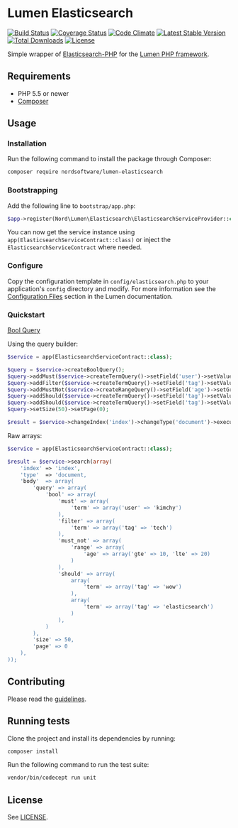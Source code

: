 # Lumen Elasticsearch

[![Build Status](https://travis-ci.org/nordsoftware/lumen-elasticsearch.svg?branch=master)](https://travis-ci.org/nordsoftware/lumen-elasticsearch)
[![Coverage Status](https://coveralls.io/repos/github/nordsoftware/lumen-elasticsearch/badge.svg?branch=master)](https://coveralls.io/github/nordsoftware/lumen-elasticsearch?branch=master)
[![Code Climate](https://codeclimate.com/github/nordsoftware/lumen-elasticsearch/badges/gpa.svg)](https://codeclimate.com/github/nordsoftware/lumen-elasticsearch)
[![Latest Stable Version](https://poser.pugx.org/nordsoftware/lumen-elasticsearch/version)](https://packagist.org/packages/nordsoftware/lumen-elasticsearch)
[![Total Downloads](https://poser.pugx.org/nordsoftware/lumen-elasticsearch/downloads)](https://packagist.org/packages/nordsoftware/lumen-elasticsearch)
[![License](https://poser.pugx.org/nordsoftware/lumen-elasticsearch/license)](https://packagist.org/packages/nordsoftware/lumen-elasticsearch)

Simple wrapper of [Elasticsearch-PHP](https://github.com/elastic/elasticsearch-php) for the [Lumen PHP framework](http://lumen.laravel.com/).

## Requirements

- PHP 5.5 or newer
- [Composer](http://getcomposer.org)

## Usage

### Installation

Run the following command to install the package through Composer:

```sh
composer require nordsoftware/lumen-elasticsearch
```

### Bootstrapping

Add the following line to ```bootstrap/app.php```:

```php
$app->register(Nord\Lumen\Elasticsearch\ElasticsearchServiceProvider::class);
```

You can now get the service instance using ```app(ElasticsearchServiceContract::class)``` or inject the ```ElasticsearchServiceContract``` where needed.

### Configure

Copy the configuration template in `config/elasticsearch.php` to your application's `config` directory and modify.
For more information see the [Configuration Files](http://lumen.laravel.com/docs/configuration#configuration-files)
section in the Lumen documentation.

### Quickstart

[Bool Query](https://www.elastic.co/guide/en/elasticsearch/reference/current/query-dsl-bool-query.html)

Using the query builder:

```php
$service = app(ElasticsearchServiceContract::class);

$query = $service->createBoolQuery();
$query->addMust($service->createTermQuery()->setField('user')->setValue('kimchy'));
$query->addFilter($service->createTermQuery()->setField('tag')->setValue('tech'));
$query->addMustNot($service->createRangeQuery()->setField('age')->setGreaterThanOrEquals(10)->setLessThanOrEquals(20));
$query->addShould($service->createTermQuery()->setField('tag')->setValue('wow'));
$query->addShould($service->createTermQuery()->setField('tag')->setValue('elasticsearch'));
$query->setSize(50)->setPage(0);

$result = $service->changeIndex('index')->changeType('document')->execute($query);
```

Raw arrays:

```php
$service = app(ElasticsearchServiceContract::class);

$result = $service->search(array(
    'index' => 'index',
    'type'  => 'document,
    'body'  => array(
        'query' => array(
            'bool' => array(
                'must' => array(
                    'term' => array('user' => 'kimchy')
                ),
                'filter' => array(
                    'term' => array('tag' => 'tech') 
                ),
                'must_not' => array(
                    'range' => array(
                        'age' => array('gte' => 10, 'lte' => 20)
                    )
                ),
                'should' => array(
                    array(
                        'term' => array('tag' => 'wow')
                    ),
                    array(
                        'term' => array('tag' => 'elasticsearch')
                    )
                ),
            )
        ),
        'size' => 50,
        'page' => 0
    ),
));
```

## Contributing

Please read the [guidelines](.github/CONTRIBUTING.md).

## Running tests

Clone the project and install its dependencies by running:

```sh
composer install
```

Run the following command to run the test suite:

```sh
vendor/bin/codecept run unit
```

## License

See [LICENSE](LICENSE).
